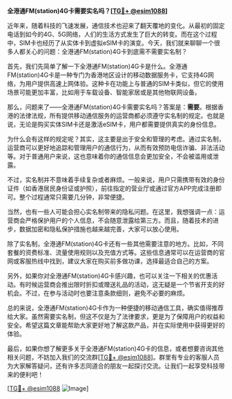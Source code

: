 **全港通FM(station)4G卡需要实名吗？[[TG💪+ @esim1088](https://t.me/s/esim1088)]**

近年来，随着科技的飞速发展，通信技术也迎来了翻天覆地的变化。从最初的固定电话到如今的4G、5G网络，人们的生活方式发生了巨大的转变。而在这个过程中，SIM卡也经历了从实体卡到虚拟eSIM卡的演变。今天，我们就来聊聊一个很多人都关心的问题：全港通FM(station)4G卡到底需不需要实名制？

首先，我们先简单了解一下全港通FM(station)4G卡是什么。全港通FM(station)4G卡是一种专门为香港地区设计的移动数据服务卡，它支持4G网络，为用户提供高速上网体验。这种卡在功能上与普通的SIM卡类似，但它的使用场景可能更加丰富，比如用于车载设备、智能家居或是其他物联网设备。

那么，问题来了——全港通FM(station)4G卡需要实名吗？答案是：**需要**。根据香港的法律法规，所有提供移动通信服务的运营商都必须遵守实名制的规定。也就是说，无论是购买实体SIM卡还是激活eSIM卡，用户都需要提供真实的身份信息。

为什么会有这样的规定呢？其实，这主要是出于安全和管理的考虑。通过实名制，运营商可以更好地追踪和管理用户的通信行为，从而有效预防电信诈骗、非法活动等。对于普通用户来说，这也意味着你的通信信息会更加安全，不会被滥用或泄露。

不过，实名制并不意味着手续复杂或者麻烦。一般来说，用户只需携带有效的身份证件（如香港居民身份证或护照），前往指定的营业厅或通过官方APP完成注册即可。整个过程通常只需要几分钟，非常便捷。

当然，也有一些人可能会担心实名制带来的隐私问题。在这里，我想强调一点：运营商会严格保护用户的个人信息，不会随意泄露给第三方。而且，随着技术的进步，数据加密和隐私保护措施也越来越完善，大家可以放心使用。

除了实名制，全港通FM(station)4G卡还有一些其他需要注意的地方。比如，不同套餐的资费标准、流量使用规则以及充值方式等。这些信息通常可以在运营商的官网或客服热线中找到，建议大家在购买前多做功课，选择最适合自己的方案。

另外，如果你对全港通FM(station)4G卡感兴趣，也可以关注一下相关的优惠活动。有时候运营商会推出限时折扣或赠送礼品的活动，这无疑是一个节省开支的好机会。不过，在参与活动时也要注意条款细则，避免不必要的麻烦。

总的来说，全港通FM(station)4G卡作为一种便捷的移动通信工具，确实值得推荐给大家。虽然需要实名制，但这不仅是为了法律要求，更是为了保障用户的权益和安全。希望这篇文章能帮助大家更好地了解这款产品，并在实际使用中获得更好的体验。

最后，如果你想了解更多关于全港通FM(station)4G卡的信息，或者想要咨询其他相关问题，不妨加入我们的交流群[[TG💪+ @esim1088](https://t.me/s/esim1088)]。群里有专业的客服人员为大家解答疑问，还有许多志同道合的朋友一起探讨交流。让我们一起享受科技带来的便利吧！

[[TG💪+ @esim1088](https://t.me/s/esim1088) ![Image](https://i.postimg.cc/4NQfJmqS/Snipaste-2025-05-13-00-14-12.png)]